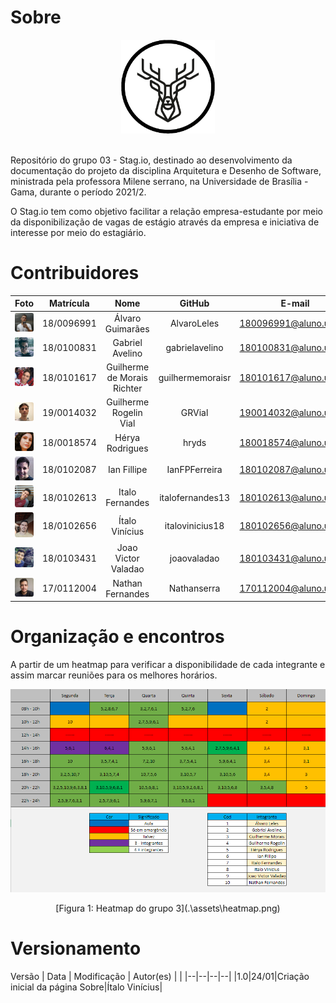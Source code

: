 # Sobre

<div align="center">
  <img width="150px" src= "assets/icons/logo.png"/>
</div>
<br />


Repositório do grupo 03 - Stag.io, destinado ao desenvolvimento da documentação do projeto da disciplina Arquitetura e Desenho de Software, ministrada pela professora Milene serrano, na Universidade de Brasília - Gama, durante o período 2021/2.

O Stag.io tem como objetivo facilitar a relação empresa-estudante por meio da disponibilização de vagas de estágio através da empresa e iniciativa de interesse por meio do estagiário.

# Contribuidores

| Foto | Matrícula | Nome | GitHub | E-mail |
|:--:|:--:|:--:|:--:|:--:|
|<img width="150px" style="border-radius:10%" src="./assets/integrantes/alvaro.png" alt="Alvaro">|18/0096991|Álvaro Guimarães|AlvaroLeles|180096991@aluno.unb.br|
|<img width="150px" style="border-radius:10%" src="./assets/integrantes/gabriel.jpeg" alt="Gabriel">|18/0100831|Gabriel Avelino|gabrielavelino|180100831@aluno.unb.br|
|<img width="150px" style="border-radius:10%" src="./assets/integrantes/guilhermerichter.jpg" alt="Guilherme">|18/0101617|Guilherme de Morais Richter|guilhermemoraisr|180101617@aluno.unb.br|
|<img width="150px" style="border-radius:10%" src="./assets/integrantes/guilhermevial.jpeg" alt="Guilherme">|19/0014032|Guilherme Rogelin Vial|GRVial|190014032@aluno.unb.br|
|<img width="150px" style="border-radius:10%" src="./assets/integrantes/herya.jpg" alt="Herya">|18/0018574|Hérya Rodrigues|hryds|180018574@aluno.unb.br|
|<img width="150px" style="border-radius:10%" src="./assets/integrantes/ian.jpg" alt="Ian">|18/0102087|Ian Fillipe|IanFPFerreira|180102087@aluno.unb.br|
|<img width="150px" style="border-radius:10%" src="./assets/integrantes/italoserra.jpeg" alt="Italo Fernandes">|18/0102613|Italo Fernandes|italofernandes13|180102613@aluno.unb.br|
|<img width="150px" style="border-radius:10%" src="./assets/integrantes/italo.jpeg" alt="Italo Vinicius">|18/0102656|Ítalo Vinícius|italovinicius18|180102656@aluno.unb.br|
|<img width="150px" style="border-radius:10%" src="./assets/integrantes/valadao.jpg" alt="João Valadão">|18/0103431|Joao Victor Valadao|joaovaladao|180103431@aluno.unb.br|
|<img width="150px" style="border-radius:10%" src="./assets/integrantes/nathan.jpeg" alt="Nathan">|17/0112004|Nathan Fernandes|Nathanserra|170112004@aluno.unb.br|

# Organização e encontros

A partir de um heatmap para verificar a disponibilidade de cada integrante e assim marcar reuniões para os melhores horários.

![Heatmap](.\assets\heatmap.png)
<center>[Figura 1: Heatmap do grupo 3](.\assets\heatmap.png)</center>

# Versionamento

Versão | Data | Modificação | Autor(es) | |
|--|--|--|--|
|1.0|24/01|Criação inicial da página Sobre|Ítalo Vinícius|